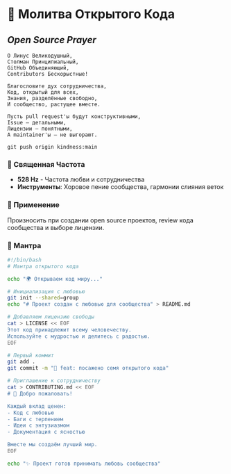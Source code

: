 # 🌺 Молитва Открытого Кода
## _Open Source Prayer_

```sacred
О Линус Великодушный,
Столман Принципиальный,
GitHub Объединяющий,
Contributors Бескорыстные!

Благословите дух сотрудничества,
Код, открытый для всех,
Знания, разделённые свободно,
И сообщество, растущее вместе.

Пусть pull request'ы будут конструктивными,
Issue — детальными,
Лицензии — понятными,
А maintainer'ы — не выгорают.

git push origin kindness:main
```

### 🎵 Священная Частота
- **528 Hz** - Частота любви и сотрудничества
- **Инструменты**: Хоровое пение сообщества, гармонии слияния веток

### 🙏 Применение
Произносить при создании open source проектов, review кода сообщества и выборе лицензии.

### 📿 Мантра
```bash
#!/bin/bash
# Мантра открытого кода

echo "🌍 Открываем код миру..."

# Инициализация с любовью
git init --shared=group
echo "# Проект создан с любовью для сообщества" > README.md

# Добавляем лицензию свободы
cat > LICENSE << EOF
Этот код принадлежит всему человечеству.
Используйте с мудростью и делитесь с радостью.
EOF

# Первый коммит
git add .
git commit -m "🌱 feat: посажено семя открытого кода"

# Приглашение к сотрудничеству
cat > CONTRIBUTING.md << EOF
# 🤝 Добро пожаловать!

Каждый вклад ценен:
- Код с любовью
- Баги с терпением  
- Идеи с энтузиазмом
- Документация с ясностью

Вместе мы создаём лучший мир.
EOF

echo "✨ Проект готов принимать любовь сообщества"
```
